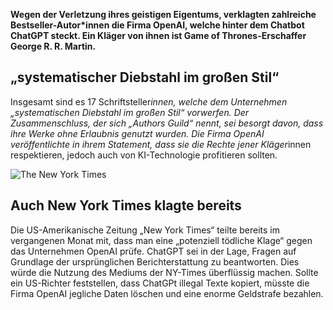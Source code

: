 **Wegen der Verletzung ihres geistigen Eigentums, verklagten zahlreiche Bestseller-Autor*innen die Firma OpenAI, welche hinter dem Chatbot ChatGPT steckt. Ein Kläger von ihnen ist Game of Thrones-Erschaffer George R. R. Martin.** 

## „systematischer Diebstahl im großen Stil“ 

Insgesamt sind es 17 Schriftsteller*innen, welche dem Unternehmen „systematischen Diebstahl im großen Stil“ vorwerfen. Der Zusammenschluss, der sich „Authors Guild“ nennt, sei besorgt davon, dass ihre Werke ohne Erlaubnis genutzt wurden. Die Firma OpenAI veröffentlichte in ihrem Statement, dass sie die Rechte jener Kläger*innen respektieren, jedoch auch von KI-Technologie profitieren sollten. 

![The New York Times](https://media.npr.org/assets/img/2023/02/15/ap21126651872636_custom-7be771a4c194c468e0eb461db37377d7da56cc1d.jpg)

## Auch New York Times klagte bereits 

Die US-Amerikanische Zeitung „New York Times“ teilte bereits im vergangenen Monat mit, dass man eine „potenziell tödliche Klage“ gegen das Unternehmen OpenAI prüfe. ChatGPT sei in der Lage, Fragen auf Grundlage der ursprünglichen Berichterstattung zu beantworten. Dies würde die Nutzung des Mediums der NY-Times überflüssig machen. Sollte ein US-Richter feststellen, dass ChatGPt illegal Texte kopiert, müsste die Firma OpenAI jegliche Daten löschen und eine enorme Geldstrafe bezahlen. 
